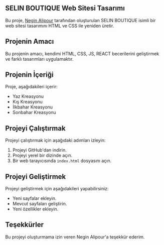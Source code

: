## SELIN BOUTIQUE Web Sitesi Tasarımı

Bu proje, [Negin Alipour](https://www.behance.net/neginapr) tarafından oluşturulan SELIN BOUTIQUE isimli bir web sitesi tasarımını HTML ve CSS ile yeniden üretir.

## Projenin Amacı

Bu projenin amacı, kendimi HTML, CSS, JS, REACT becerilerini geliştirmek ve farklı tasarımları uygulamaktır.

## Projenin İçeriği

Proje, aşağıdakileri içerir:

*   Yaz Kreasyonu
*   Kış Kreasyonu
*   İlkbahar Kreasyonu
*   Sonbahar Kreasyonu

## Projeyi Çalıştırmak

Projeyi çalıştırmak için aşağıdaki adımları izleyin:

1.  Projeyi GitHub'dan indirin.
2.  Projeyi yerel bir dizinde açın.
3.  Bir web tarayıcısında `index.html` dosyasını açın.

## Projeyi Geliştirmek

Projeyi geliştirmek için aşağıdakileri yapabilirsiniz:

*   Yeni sayfalar ekleyin.
*   Mevcut sayfaları geliştirin.
*   Yeni özellikler ekleyin.

## Teşekkürler

Bu projeyi oluşturmama izin veren Negin Alipour'a teşekkür ederim.

